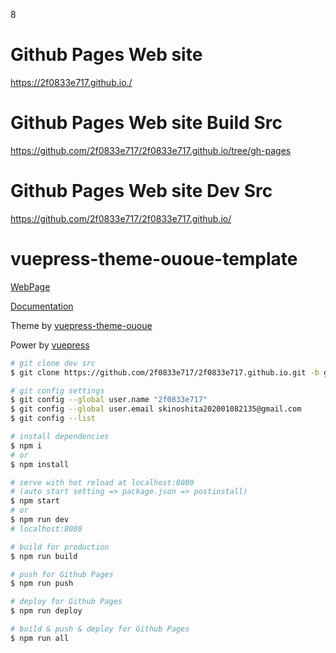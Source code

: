 8

# Github Pages Web site
https://2f0833e717.github.io./

# Github Pages Web site Build Src
https://github.com/2f0833e717/2f0833e717.github.io/tree/gh-pages

# Github Pages Web site Dev Src
https://github.com/2f0833e717/2f0833e717.github.io/

# vuepress-theme-ououe-template

[WebPage](https://2f0833e717.github.io./)

[Documentation](https://tolking.github.io/vuepress-theme-ououe)

Theme by [vuepress-theme-ououe](https://github.com/tolking/vuepress-theme-ououe)

Power by [vuepress](https://github.com/vuejs/vuepress)


``` bash
# git clone dev src
$ git clone https://github.com/2f0833e717/2f0833e717.github.io.git -b gh-pages

# git config settings
$ git config --global user.name "2f0833e717"
$ git config --global user.email skinoshita202001082135@gmail.com
$ git config --list

# install dependencies
$ npm i
# or
$ npm install

# serve with hot reload at localhost:8080
# (auto start setting => package.json => postinstall)
$ npm start
# or
$ npm run dev
# localhost:8080

# build for production
$ npm run build

# push for Github Pages
$ npm run push

# deploy for Github Pages
$ npm run deploy

# build & push & deploy for Github Pages
$ npm run all
```